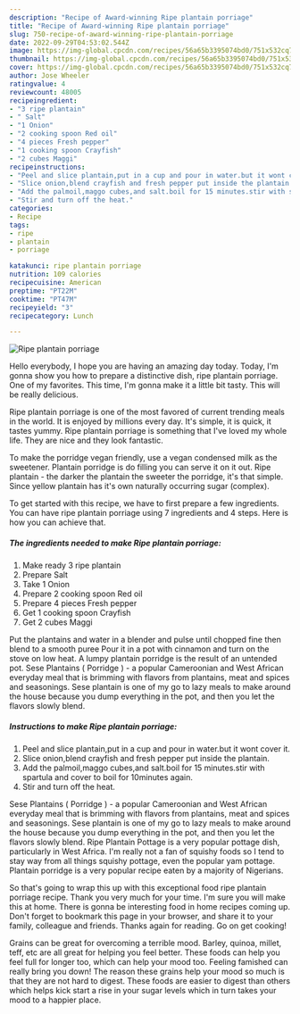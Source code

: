 ```yaml
---
description: "Recipe of Award-winning Ripe plantain porriage"
title: "Recipe of Award-winning Ripe plantain porriage"
slug: 750-recipe-of-award-winning-ripe-plantain-porriage
date: 2022-09-29T04:53:02.544Z
image: https://img-global.cpcdn.com/recipes/56a65b3395074bd0/751x532cq70/ripe-plantain-porriage-recipe-main-photo.jpg
thumbnail: https://img-global.cpcdn.com/recipes/56a65b3395074bd0/751x532cq70/ripe-plantain-porriage-recipe-main-photo.jpg
cover: https://img-global.cpcdn.com/recipes/56a65b3395074bd0/751x532cq70/ripe-plantain-porriage-recipe-main-photo.jpg
author: Jose Wheeler
ratingvalue: 4
reviewcount: 48005
recipeingredient:
- "3 ripe plantain"
- " Salt"
- "1 Onion"
- "2 cooking spoon Red oil"
- "4 pieces Fresh pepper"
- "1 cooking spoon Crayfish"
- "2 cubes Maggi"
recipeinstructions:
- "Peel and slice plantain,put in a cup and pour in water.but it wont cover it."
- "Slice onion,blend crayfish and fresh pepper put inside the plantain."
- "Add the palmoil,maggo cubes,and salt.boil for 15 minutes.stir with spartula and cover to boil for 10minutes again."
- "Stir and turn off the heat."
categories:
- Recipe
tags:
- ripe
- plantain
- porriage

katakunci: ripe plantain porriage 
nutrition: 109 calories
recipecuisine: American
preptime: "PT22M"
cooktime: "PT47M"
recipeyield: "3"
recipecategory: Lunch

---
```



![Ripe plantain porriage](https://img-global.cpcdn.com/recipes/56a65b3395074bd0/751x532cq70/ripe-plantain-porriage-recipe-main-photo.jpg)

Hello everybody, I hope you are having an amazing day today. Today, I'm gonna show you how to prepare a distinctive dish, ripe plantain porriage. One of my favorites. This time, I'm gonna make it a little bit tasty. This will be really delicious.

Ripe plantain porriage is one of the most favored of current trending meals in the world. It is enjoyed by millions every day. It's simple, it is quick, it tastes yummy. Ripe plantain porriage is something that I've loved my whole life. They are nice and they look fantastic.

To make the porridge vegan friendly, use a vegan condensed milk as the sweetener. Plantain porridge is do filling you can serve it on it out. Ripe plantain - the darker the plantain the sweeter the porridge, it&#39;s that simple. Since yellow plantain has it&#39;s own naturally occurring sugar (complex).


To get started with this recipe, we have to first prepare a few ingredients. You can have ripe plantain porriage using 7 ingredients and 4 steps. Here is how you can achieve that.

<!--inarticleads1-->

##### The ingredients needed to make Ripe plantain porriage:

1. Make ready 3 ripe plantain
1. Prepare  Salt
1. Take 1 Onion
1. Prepare 2 cooking spoon Red oil
1. Prepare 4 pieces Fresh pepper
1. Get 1 cooking spoon Crayfish
1. Get 2 cubes Maggi


Put the plantains and water in a blender and pulse until chopped fine then blend to a smooth puree Pour it in a pot with cinnamon and turn on the stove on low heat. A lumpy plantain porridge is the result of an untended pot. Sese Plantains ( Porridge ) - a popular Cameroonian and West African everyday meal that is brimming with flavors from plantains, meat and spices and seasonings. Sese plantain is one of my go to lazy meals to make around the house because you dump everything in the pot, and then you let the flavors slowly blend. 

<!--inarticleads2-->

##### Instructions to make Ripe plantain porriage:

1. Peel and slice plantain,put in a cup and pour in water.but it wont cover it.
1. Slice onion,blend crayfish and fresh pepper put inside the plantain.
1. Add the palmoil,maggo cubes,and salt.boil for 15 minutes.stir with spartula and cover to boil for 10minutes again.
1. Stir and turn off the heat.


Sese Plantains ( Porridge ) - a popular Cameroonian and West African everyday meal that is brimming with flavors from plantains, meat and spices and seasonings. Sese plantain is one of my go to lazy meals to make around the house because you dump everything in the pot, and then you let the flavors slowly blend. Ripe Plantain Pottage is a very popular pottage dish, particularly in West Africa. I&#39;m really not a fan of squishy foods so I tend to stay way from all things squishy pottage, even the popular yam pottage. Plantain porridge is a very popular recipe eaten by a majority of Nigerians. 

So that's going to wrap this up with this exceptional food ripe plantain porriage recipe. Thank you very much for your time. I'm sure you will make this at home. There is gonna be interesting food in home recipes coming up. Don't forget to bookmark this page in your browser, and share it to your family, colleague and friends. Thanks again for reading. Go on get cooking!

Grains can be great for overcoming a terrible mood. Barley, quinoa, millet, teff, etc are all great for helping you feel better. These foods can help you feel full for longer too, which can help your mood too. Feeling famished can really bring you down! The reason these grains help your mood so much is that they are not hard to digest. These foods are easier to digest than others which helps kick start a rise in your sugar levels which in turn takes your mood to a happier place.
